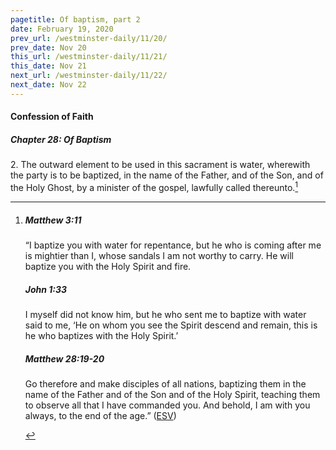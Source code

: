 ```yaml
---
pagetitle: Of baptism, part 2
date: February 19, 2020
prev_url: /westminster-daily/11/20/
prev_date: Nov 20
this_url: /westminster-daily/11/21/
this_date: Nov 21
next_url: /westminster-daily/11/22/
next_date: Nov 22
---
```


#### Confession of Faith

##### Chapter 28: Of Baptism

2\. The outward element to be used in this sacrament is water, wherewith the party is to be baptized, in the name of the Father, and of the Son, and of the Holy Ghost, by a minister of the gospel, lawfully called thereunto.[^fnref:wcf1]

[^fnref:wcf1]: <div class="esv"><h5>Matthew 3:11</h5> <div class="esv-text"><p id="p40003011.01-1">&#8220;I baptize you with water for repentance, but he who is coming after me is mightier than I, whose sandals I am not worthy to carry. He will baptize you with the Holy Spirit and fire.</p> </div><h5>John 1:33</h5> <div class="esv-text"><p id="p43001033.01-2">I myself did not know him, but he who sent me to baptize with water said to me, &#8216;He on whom you see the Spirit descend and remain, this is he who baptizes with the Holy Spirit.&#8217;</p> </div><h5>Matthew 28:19-20</h5> <div class="esv-text"><p id="p40028019.01-3"><span class="woc">Go therefore and make disciples of all nations, baptizing them in the name of the Father and of the Son and of the Holy Spirit,</span> <span class="woc">teaching them to observe all that I have commanded you. And behold, I am with you always, to the end of the age.&#8221;</span>  (<a href="http://www.esv.org" class="copyright">ESV</a>)</p> </div> </div>

